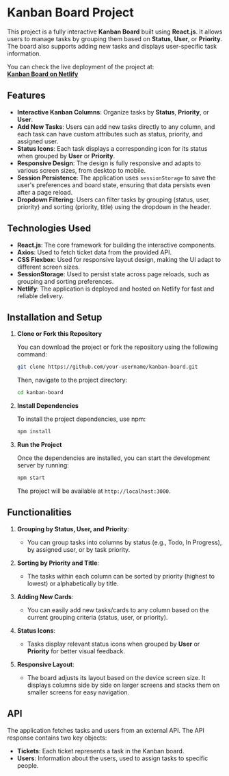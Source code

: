 # Kanban Board Project

This project is a fully interactive **Kanban Board** built using **React.js**. It allows users to manage tasks by grouping them based on **Status**, **User**, or **Priority**. The board also supports adding new tasks and displays user-specific task information.

You can check the live deployment of the project at:  
**[Kanban Board on Netlify](https://xyznetlify.com)**

## Features

- **Interactive Kanban Columns**: Organize tasks by **Status**, **Priority**, or **User**.
- **Add New Tasks**: Users can add new tasks directly to any column, and each task can have custom attributes such as status, priority, and assigned user.
- **Status Icons**: Each task displays a corresponding icon for its status when grouped by **User** or **Priority**.
- **Responsive Design**: The design is fully responsive and adapts to various screen sizes, from desktop to mobile.
- **Session Persistence**: The application uses `sessionStorage` to save the user's preferences and board state, ensuring that data persists even after a page reload.
- **Dropdown Filtering**: Users can filter tasks by grouping (status, user, priority) and sorting (priority, title) using the dropdown in the header.

## Technologies Used

- **React.js**: The core framework for building the interactive components.
- **Axios**: Used to fetch ticket data from the provided API.
- **CSS Flexbox**: Used for responsive layout design, making the UI adapt to different screen sizes.
- **SessionStorage**: Used to persist state across page reloads, such as grouping and sorting preferences.
- **Netlify**: The application is deployed and hosted on Netlify for fast and reliable delivery.

## Installation and Setup

1. **Clone or Fork this Repository**

   You can download the project or fork the repository using the following command:

   ```bash
   git clone https://github.com/your-username/kanban-board.git
   ```

   Then, navigate to the project directory:

   ```bash
   cd kanban-board
   ```

2. **Install Dependencies**

   To install the project dependencies, use npm:

   ```bash
   npm install
   ```

3. **Run the Project**

   Once the dependencies are installed, you can start the development server by running:

   ```bash
   npm start
   ```

   The project will be available at `http://localhost:3000`.

## Functionalities

1. **Grouping by Status, User, and Priority**:  
   - You can group tasks into columns by status (e.g., Todo, In Progress), by assigned user, or by task priority.
   
2. **Sorting by Priority and Title**:  
   - The tasks within each column can be sorted by priority (highest to lowest) or alphabetically by title.

3. **Adding New Cards**:  
   - You can easily add new tasks/cards to any column based on the current grouping criteria (status, user, or priority).

4. **Status Icons**:  
   - Tasks display relevant status icons when grouped by **User** or **Priority** for better visual feedback.

5. **Responsive Layout**:  
   - The board adjusts its layout based on the device screen size. It displays columns side by side on larger screens and stacks them on smaller screens for easy navigation.

## API

The application fetches tasks and users from an external API. The API response contains two key objects:

- **Tickets**: Each ticket represents a task in the Kanban board.
- **Users**: Information about the users, used to assign tasks to specific people.